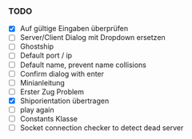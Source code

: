 ### TODO

- [x] Auf gültige Eingaben überprüfen
- [ ] Server/Client Dialog mit Dropdown ersetzen
- [ ] Ghostship
- [ ] Default port / ip
- [ ] Default name, prevent name collisions
- [ ] Confirm dialog with enter
- [ ] Minianleitung
- [ ] Erster Zug Problem
- [x] Shiporientation übertragen
- [ ] play again
- [ ] Constants Klasse
- [ ] Socket connection checker to detect dead server